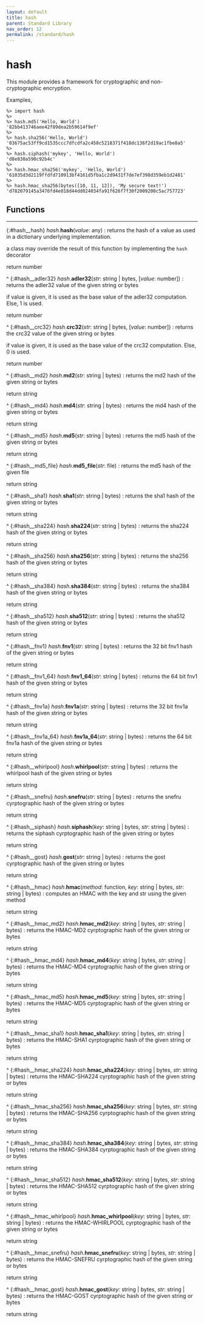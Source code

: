 ```yaml
---
layout: default
title: hash
parent: Standard Library
nav_order: 12
permalink: /standard/hash
---
```


# hash

This module provides a framework for cryptographic and non-cryptographic encryption.

Examples,

```blade-repl
%> import hash
%> 
%> hash.md5('Hello, World')
'82bb413746aee42f89dea2b59614f9ef'
%> 
%> hash.sha256('Hello, World')
'03675ac53ff9cd1535ccc7dfcdfa2c458c5218371f418dc136f2d19ac1fbe8a5'
%> 
%> hash.siphash('mykey', 'Hello, World')
'd8e830a590c92b4c'
%> 
%> hash.hmac_sha256('mykey', 'Hello, World')
'61035d3d2119ffdfd710913bf4161d5fba1c2d9431f7de7ef398d359eb1d2481'
%> 
%> hash.hmac_sha256(bytes([10, 11, 12]), 'My secure text!')
'd782079145a3476fd4e018d44dd024034fa91f626f7f30f2009200c5ac757723'
```



<h2>Functions</h2><hr>

{:#hash__hash} _hash_.**hash**(_value_: any)
: returns the hash of a value as used in a dictionary underlying
  implementation.
 
  a class may override the result of this function by implementing the
  `hash` decorator
   <div class="cite"><span class="hint">return</span> <span>number</span></div>



^
{:#hash__adler32} _hash_.**adler32**(_str_: string | bytes, [_value_: number])
: returns the adler32 value of the given string or bytes
 
  if value is given, it is used as the base value of the adler32
  computation. Else, 1 is used.
   <div class="cite"><span class="hint">return</span> <span>number</span></div>



^
{:#hash__crc32} _hash_.**crc32**(_str_: string | bytes, [_value_: number])
: returns the crc32 value of the given string or bytes
 
  if value is given, it is used as the base value of the crc32
  computation. Else, 0 is used.
   <div class="cite"><span class="hint">return</span> <span>number</span></div>



^
{:#hash__md2} _hash_.**md2**(_str_: string | bytes)
: returns the md2 hash of the given string or bytes
   <div class="cite"><span class="hint">return</span> <span>string</span></div>



^
{:#hash__md4} _hash_.**md4**(_str_: string | bytes)
: returns the md4 hash of the given string or bytes
   <div class="cite"><span class="hint">return</span> <span>string</span></div>



^
{:#hash__md5} _hash_.**md5**(_str_: string | bytes)
: returns the md5 hash of the given string or bytes
   <div class="cite"><span class="hint">return</span> <span>string</span></div>



^
{:#hash__md5_file} _hash_.**md5_file**(_str_: file)
: returns the md5 hash of the given file
   <div class="cite"><span class="hint">return</span> <span>string</span></div>



^
{:#hash__sha1} _hash_.**sha1**(_str_: string | bytes)
: returns the sha1 hash of the given string or bytes
   <div class="cite"><span class="hint">return</span> <span>string</span></div>



^
{:#hash__sha224} _hash_.**sha224**(_str_: string | bytes)
: returns the sha224 hash of the given string or bytes
   <div class="cite"><span class="hint">return</span> <span>string</span></div>



^
{:#hash__sha256} _hash_.**sha256**(_str_: string | bytes)
: returns the sha256 hash of the given string or bytes
   <div class="cite"><span class="hint">return</span> <span>string</span></div>



^
{:#hash__sha384} _hash_.**sha384**(_str_: string | bytes)
: returns the sha384 hash of the given string or bytes
   <div class="cite"><span class="hint">return</span> <span>string</span></div>



^
{:#hash__sha512} _hash_.**sha512**(_str_: string | bytes)
: returns the sha512 hash of the given string or bytes
   <div class="cite"><span class="hint">return</span> <span>string</span></div>



^
{:#hash__fnv1} _hash_.**fnv1**(_str_: string | bytes)
: returns the 32 bit fnv1 hash of the given string or bytes
   <div class="cite"><span class="hint">return</span> <span>string</span></div>



^
{:#hash__fnv1_64} _hash_.**fnv1_64**(_str_: string | bytes)
: returns the 64 bit fnv1 hash of the given string or bytes
   <div class="cite"><span class="hint">return</span> <span>string</span></div>



^
{:#hash__fnv1a} _hash_.**fnv1a**(_str_: string | bytes)
: returns the 32 bit fnv1a hash of the given string or bytes
   <div class="cite"><span class="hint">return</span> <span>string</span></div>



^
{:#hash__fnv1a_64} _hash_.**fnv1a_64**(_str_: string | bytes)
: returns the 64 bit fnv1a hash of the given string or bytes
   <div class="cite"><span class="hint">return</span> <span>string</span></div>



^
{:#hash__whirlpool} _hash_.**whirlpool**(_str_: string | bytes)
: returns the whirlpool hash of the given string or bytes
   <div class="cite"><span class="hint">return</span> <span>string</span></div>



^
{:#hash__snefru} _hash_.**snefru**(_str_: string | bytes)
: returns the snefru cyrptographic hash of the given string or bytes
   <div class="cite"><span class="hint">return</span> <span>string</span></div>



^
{:#hash__siphash} _hash_.**siphash**(_key_: string | bytes, _str_: string | bytes)
: returns the siphash cyrptographic hash of the given string or bytes
   <div class="cite"><span class="hint">return</span> <span>string</span></div>



^
{:#hash__gost} _hash_.**gost**(_str_: string | bytes)
: returns the gost cyrptographic hash of the given string or bytes
   <div class="cite"><span class="hint">return</span> <span>string</span></div>



^
{:#hash__hmac} _hash_.**hmac**(_method_: function, _key_: string | bytes, _str_: string | bytes)
: computes an HMAC with the key and str using the given method
   <div class="cite"><span class="hint">return</span> <span>string</span></div>



^
{:#hash__hmac_md2} _hash_.**hmac_md2**(_key_: string | bytes, _str_: string | bytes)
: returns the HMAC-MD2 cyrptographic hash of the given string or bytes
   <div class="cite"><span class="hint">return</span> <span>string</span></div>



^
{:#hash__hmac_md4} _hash_.**hmac_md4**(_key_: string | bytes, _str_: string | bytes)
: returns the HMAC-MD4 cyrptographic hash of the given string or bytes
   <div class="cite"><span class="hint">return</span> <span>string</span></div>



^
{:#hash__hmac_md5} _hash_.**hmac_md5**(_key_: string | bytes, _str_: string | bytes)
: returns the HMAC-MD5 cyrptographic hash of the given string or bytes
   <div class="cite"><span class="hint">return</span> <span>string</span></div>



^
{:#hash__hmac_sha1} _hash_.**hmac_sha1**(_key_: string | bytes, _str_: string | bytes)
: returns the HMAC-SHA1 cyrptographic hash of the given string or bytes
   <div class="cite"><span class="hint">return</span> <span>string</span></div>



^
{:#hash__hmac_sha224} _hash_.**hmac_sha224**(_key_: string | bytes, _str_: string | bytes)
: returns the HMAC-SHA224 cyrptographic hash of the given string or bytes
   <div class="cite"><span class="hint">return</span> <span>string</span></div>



^
{:#hash__hmac_sha256} _hash_.**hmac_sha256**(_key_: string | bytes, _str_: string | bytes)
: returns the HMAC-SHA256 cyrptographic hash of the given string or bytes
   <div class="cite"><span class="hint">return</span> <span>string</span></div>



^
{:#hash__hmac_sha384} _hash_.**hmac_sha384**(_key_: string | bytes, _str_: string | bytes)
: returns the HMAC-SHA384 cyrptographic hash of the given string or bytes
   <div class="cite"><span class="hint">return</span> <span>string</span></div>



^
{:#hash__hmac_sha512} _hash_.**hmac_sha512**(_key_: string | bytes, _str_: string | bytes)
: returns the HMAC-SHA512 cyrptographic hash of the given string or bytes
   <div class="cite"><span class="hint">return</span> <span>string</span></div>



^
{:#hash__hmac_whirlpool} _hash_.**hmac_whirlpool**(_key_: string | bytes, _str_: string | bytes)
: returns the HMAC-WHIRLPOOL cyrptographic hash of the given string or bytes
   <div class="cite"><span class="hint">return</span> <span>string</span></div>



^
{:#hash__hmac_snefru} _hash_.**hmac_snefru**(_key_: string | bytes, _str_: string | bytes)
: returns the HMAC-SNEFRU cyrptographic hash of the given string or bytes
   <div class="cite"><span class="hint">return</span> <span>string</span></div>



^
{:#hash__hmac_gost} _hash_.**hmac_gost**(_key_: string | bytes, _str_: string | bytes)
: returns the HMAC-GOST cyrptographic hash of the given string or bytes
   <div class="cite"><span class="hint">return</span> <span>string</span></div>



